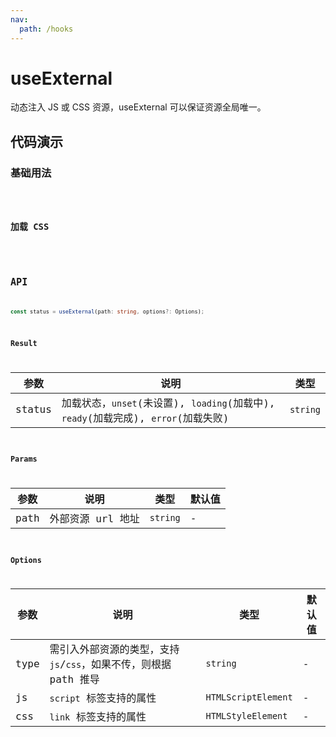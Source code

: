 ```yaml
---
nav:
  path: /hooks
---
```


# useExternal

动态注入 JS 或 CSS 资源，useExternal 可以保证资源全局唯一。

## 代码演示

### 基础用法

<code src="./demo/demo1.tsx" />

### 加载 CSS

<code src="./demo/demo2.tsx" />

## API

```typescript
const status = useExternal(path: string, options?: Options);
```

### Result

| 参数   | 说明                                                                               | 类型     |
|--------|------------------------------------------------------------------------------------|----------|
| status | 加载状态，`unset`(未设置), `loading`(加载中), `ready`(加载完成), `error`(加载失败) | `string` |

### Params

| 参数 | 说明              | 类型     | 默认值 |
|------|-------------------|----------|--------|
| path | 外部资源 url 地址 | `string` | -      |

### Options

| 参数 | 说明                                                              | 类型                | 默认值 |
|------|-------------------------------------------------------------------|---------------------|--------|
| type | 需引入外部资源的类型，支持 `js`/`css`，如果不传，则根据 path 推导 | `string`            | -      |
| js   | `script` 标签支持的属性                                           | `HTMLScriptElement` | -      |
| css  | `link`  标签支持的属性                                            | `HTMLStyleElement`  | -      |

